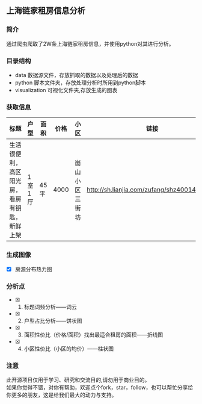 ## 上海链家租房信息分析

### 简介
通过爬虫爬取了2W条上海链家租房信息，并使用python对其进行分析。

### 目录结构

- data  数据源文件，存放抓取的数据以及处理后的数据
- python    脚本文件夹，存放处理分析时所用到python脚本
- visualization 可视化文件夹,存放生成的图表
### 获取信息

标题 | 户型 | 面积 | 价格 | 小区 | 链接 | 时间 | 坐标 |
---|---|---|---|---|---|---|---|
生活很便利，高区阳光房，看房有钥匙，新鲜上架|1室1厅|45平|4000|崮山小区三街坊|http://sh.lianjia.com/zufang/shz4001407.html|2017.08.10上架|'121.568311', u'31.245956'

### 生成图像
- [x]  房源分布热力图

### 分析点
- [x] 1. 标题词频分析——词云
- [x] 2. 户型占比分析——饼状图
- [x] 3. 面积性价比（价格/面积）找出最适合租房的面积——折线图
- [x] 4. 小区性价比（小区的均价）——柱状图

### 注意
此开源项目仅用于学习、研究和交流目的,请勿用于商业目的。  
如果你觉得不错，对你有帮助，欢迎点个fork，star，follow，也可以帮忙分享给你更多的朋友，这是给我们最大的动力与支持。